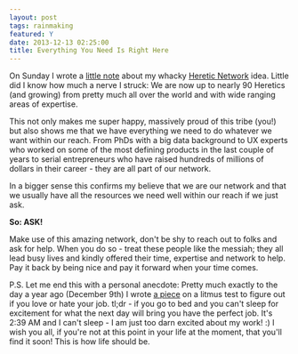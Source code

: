 ```yaml
---
layout: post
tags: rainmaking
featured: Y
date: 2013-12-13 02:25:00
title: Everything You Need Is Right Here
---
```

On Sunday I wrote a [little note](http://theheretic.me/2013/12/08/the-heretic-network/) about my whacky [Heretic Network](http://theheretic.me/network/) idea. Little did I know how much a nerve I struck: We are now up to nearly 90 Heretics (and growing) from pretty much all over the world and with wide ranging areas of expertise.

This not only makes me super happy, massively proud of this tribe (you!) but also shows me that we have everything we need to do whatever we want within our reach. From PhDs with a big data background to UX experts who worked on some of the most defining products in the last couple of years to serial entrepreneurs who have raised hundreds of millions of dollars in their career - they are all part of our network.

In a bigger sense this confirms my believe that we are our network and that we usually have all the resources we need well within our reach if we just ask.

**So: ASK!**

Make use of this amazing network, don't be shy to reach out to folks and ask for help. When you do so - treat these people like the messiah; they all lead busy lives and kindly offered their time, expertise and network to help. Pay it back by being nice and pay it forward when your time comes.

P.S. Let me end this with a personal anecdote: Pretty much exactly to the day a year ago (December 9th) I wrote [a piece](http://theheretic.me/2012/12/09/quit-your-job/) on a litmus test to figure out if you love or hate your job. tl;dr - if you go to bed and you can't sleep for excitement for what the next day will bring you have the perfect job. It's 2:39 AM and I can't sleep - I am just too darn excited about my work! :) I wish you all, if you're not at this point in your life at the moment, that you'll find it soon! This is how life should be.